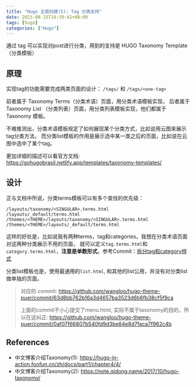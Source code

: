 ```yaml
---
title: "Hugo 主题创建(5): Tag 分类支持"
date: 2023-08-15T18:39:42+08:00
tags: [hugo]
categories: ["Hugo"]
---
```


通过 tag 可以实现对post进行分类，用到的支持是 HUGO Taxonomy Template（分类模板）

## 原理

实现tag的功能需要完成两类页面的设计： `/tags/` 和 `/tags/<one-tag>`

前者属于 Taxonomy Terms（分类术语）页面，用分类术语模板实现，
后者属于 Taxonomy List （分类列表）页面，用分类列表模板实现，他们都属于 Taxonomy 模板。

不难推测出，分类术语模板规定了如何展现某个分类方式，比如说用云图来展示tag分类方法。
而分类list模板的作用是展示选中某一类之后的页面，比如说在云图中选中了某个tag。

更加详细的描述可以看官方文档: https://gohugobrasil.netlify.app/templates/taxonomy-templates/

## 设计

正与文档中所说，分类terms模板可以有多个查找的优先级：
```
/layouts/taxonomy/<SINGULAR>.terms.html
/layouts/_default/terms.html
/themes/<THEME>/layouts/taxonomy/<SINGULAR>.terms.html
/themes/<THEME>/layouts/_default/terms.html
```

这样的好处是，比如说我有两种terms，tag和categories，我想在分类术语页面对这两种分类展示不用的页面，
就可以定义`tag.terms.html`和`category.terms.html`，**注意是单数形式**。参考Commit：[拆分tag和category样式](https://github.com/wangloo/hugo-theme-puer/commit/99f4fdbc6ee1411de4127b55f6076e0c06056ad9)

分类list模板也是，使用最通用的`list.html`, 和其他的list公用，并没有对分类list做单独的页面。

> 对应的 commit: https://github.com/wangloo/hugo-theme-puer/commit/63d8bb762b16a3d4657ba3523d6b6fb38cf5f9ca
>
> 上面的commit不小心提交了menu.html, 实际不属于taxonomy的目的，所以在这纠正: https://github.com/wangloo/hugo-theme-puer/commit/0af07f66807b540fd9d3be84e8d7faca7f962c4b


## References

- 中文博客介绍Taxonomy(1): https://hugo-in-action.foofun.cn/zh/docs/part1/chapter4/4/
- 中文博客介绍Taxonomy(2): https://note.qidong.name/2017/10/hugo-taxonomy/